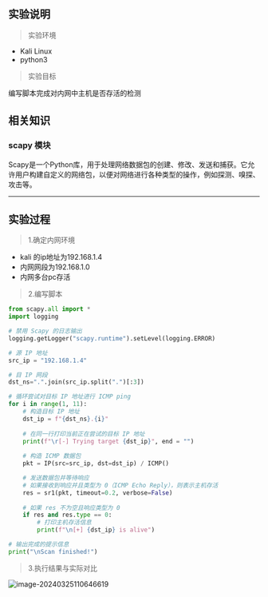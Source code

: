 ## 实验说明

> 实验环境

- Kali Linux
- python3

> 实验目标

编写脚本完成对内网中主机是否存活的检测



## 相关知识

###  scapy 模块

Scapy是一个Python库，用于处理网络数据包的创建、修改、发送和捕获。它允许用户构建自定义的网络包，以便对网络进行各种类型的操作，例如探测、嗅探、攻击等。

---



## 实验过程

> 1.确定内网环境

- kali 的ip地址为192.168.1.4
- 内网网段为192.168.1.0
- 内网多台pc存活

> 2.编写脚本

```py
from scapy.all import *
import logging

# 禁用 Scapy 的日志输出
logging.getLogger("scapy.runtime").setLevel(logging.ERROR)

# 源 IP 地址
src_ip = "192.168.1.4"

# 目 IP 网段
dst_ns=".".join(src_ip.split(".")[:3])

# 循环尝试对目标 IP 地址进行 ICMP ping
for i in range(1, 11):
    # 构造目标 IP 地址
    dst_ip = f"{dst_ns}.{i}"
    
    # 在同一行打印当前正在尝试的目标 IP 地址
    print(f"\r[-] Trying target {dst_ip}", end = "")
    
    # 构造 ICMP 数据包
    pkt = IP(src=src_ip, dst=dst_ip) / ICMP()

    # 发送数据包并等待响应
    # 如果接收到响应并且类型为 0（ICMP Echo Reply），则表示主机存活
    res = sr1(pkt, timeout=0.2, verbose=False)
    
    # 如果 res 不为空且响应类型为 0
    if res and res.type == 0:
        # 打印主机存活信息
        print(f"\n[+] {dst_ip} is alive")

# 输出完成的提示信息
print("\nScan finished!")
```

> 3.执行结果与实际对比

![image-20240325110646619](https://typora-picgo-push.oss-cn-hangzhou.aliyuncs.com/img-for-typora/image-20240325110646619.png)